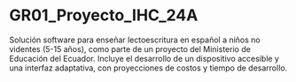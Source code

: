 # GR01_Proyecto_IHC_24A
Solución software para enseñar lectoescritura en español a niños no videntes (5-15 años), como parte de un proyecto del Ministerio de Educación del Ecuador. Incluye el desarrollo de un dispositivo accesible y una interfaz adaptativa, con proyecciones de costos y tiempo de desarrollo.
